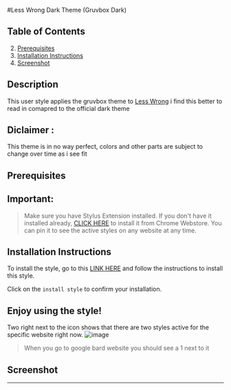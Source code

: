 
#Less Wrong Dark Theme (Gruvbox Dark)

## Table of Contents
 2. [Prerequisites](#Pre)
3. [Installation Instructions](#installation-instructions)
4. [Screenshot](#screenshot)



## Description <a name="description"></a>

This user style applies the  gruvbox theme to  [Less Wrong](https://bard.google.com/) 
 i find this better to read in comapred to the official dark theme 

 





## Diclaimer : 
This theme is in no way perfect, colors and other parts are subject to change over time as i see fit 




## Prerequisites <a name="Pre"></a>

## Important:
>  Make sure you have Stylus Extension installed. If you don't have it installed already, [CLICK HERE](https://chrome.google.com/webstore/detail/stylus/clngdbkpkpeebahjckkjfobafhncgmne) to install it from Chrome Webstore. You can pin it to see the active styles on any website at any time.



## Installation Instructions <a name="installation-instructions"></a>

To install the style, go to this [LINK HERE](https://userstyles.world/style/13713/less-wrong-dark-theme-gruvbox) and follow the instructions to install this style. 



Click on the `install style` to confirm your installation.

Enjoy using the style!
------------------------------

Two right next to the icon shows that there are two styles active for the specific website right now.
![image](https://github.com/bilalazh/Google-Chivo-Font-On-every-website-/assets/139261053/a0c78478-203e-48fe-a1e2-98ff0aa8fff0)

>When  you go to google bard website you should see a 1 next to it 


## Screenshot <a name="screenshot"></a>








-----------------------------------------






